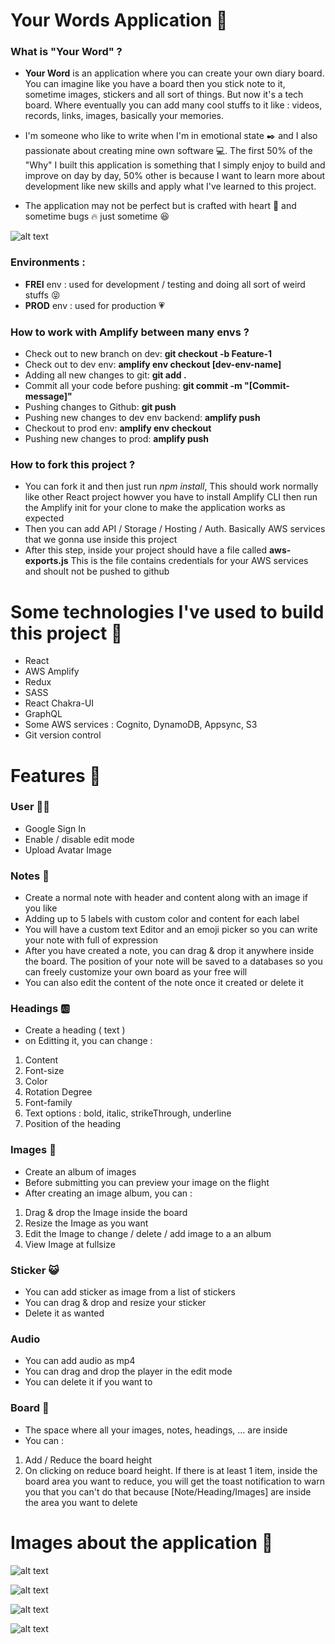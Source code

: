 # Your Words Application :page_with_curl:

### What is "Your Word" ?

- **Your Word** is an application where you can create your own diary board. You can imagine like you have a board then you stick note to it, sometime images, stickers and all sort of things. But now it's a tech board. Where eventually you can add many cool stuffs to it like : videos, records, links, images, basically your memories.

- I'm someone who like to write when I'm in emotional state :black_nib: and I also passionate about creating mine own software :computer:. The first 50% of the "Why" I built this application is something that I simply enjoy to build and improve on day by day, 50% other is because I want to learn more about development like new skills and apply what I've learned to this project.

- The application may not be perfect but is crafted with heart :raised_hands: and sometime bugs :fire: just sometime :satisfied:

![alt text](https://github.com/Tris-909/Your-Words/blob/master/src/github/images/roadmap.png)

### Environments :

- **FREI** env : used for development / testing and doing all sort of weird stuffs :stuck_out_tongue_closed_eyes:
- **PROD** env : used for production :heartpulse:

### How to work with Amplify between many envs ?

- Check out to new branch on dev: **git checkout -b Feature-1**
- Check out to dev env: **amplify env checkout [dev-env-name]**
- Adding all new changes to git: **git add .**
- Commit all your code before pushing: **git commit -m "[Commit-message]"**
- Pushing changes to Github: **git push**
- Pushing new changes to dev env backend: **amplify push**
- Checkout to prod env: **amplify env checkout <env-name>**
- Pushing new changes to prod: **amplify push**

### How to fork this project ?

- You can fork it and then just run _npm install_, This should work normally like other React project howver you have to install Amplify CLI then run the Amplify init for your clone to make the application works as expected
- Then you can add API / Storage / Hosting / Auth. Basically AWS services that we gonna use inside this project
- After this step, inside your project should have a file called **aws-exports.js** This is the file contains credentials for your AWS services and shoult not be pushed to github

# Some technologies I've used to build this project :gem:

- React
- AWS Amplify
- Redux
- SASS
- React Chakra-UI
- GraphQL
- Some AWS services : Cognito, DynamoDB, Appsync, S3
- Git version control

# Features :rainbow:

### User :pouting_man:

- Google Sign In
- Enable / disable edit mode
- Upload Avatar Image

### Notes :memo:

- Create a normal note with header and content along with an image if you like
- Adding up to 5 labels with custom color and content for each label
- You will have a custom text Editor and an emoji picker so you can write your note with full of expression
- After you have created a note, you can drag & drop it anywhere inside the board. The position of your note will be saved to a databases so you can freely customize your own board as your free will
- You can also edit the content of the note once it created or delete it

### Headings :ab:

- Create a heading ( text )
- on Editting it, you can change :

1. Content
2. Font-size
3. Color
4. Rotation Degree
5. Font-family
6. Text options : bold, italic, strikeThrough, underline
7. Position of the heading

### Images :art:

- Create an album of images
- Before submitting you can preview your image on the flight
- After creating an image album, you can :

1. Drag & drop the Image inside the board
2. Resize the Image as you want
3. Edit the Image to change / delete / add image to a an album
4. View Image at fullsize

### Sticker :smiley_cat:

- You can add sticker as image from a list of stickers
- You can drag & drop and resize your sticker
- Delete it as wanted

### Audio

- You can add audio as mp4
- You can drag and drop the player in the edit mode
- You can delete it if you want to

### Board :straight_ruler:

- The space where all your images, notes, headings, ... are inside
- You can :

1. Add / Reduce the board height
2. On clicking on reduce board height. If there is at least 1 item, inside the board area you want to reduce, you will get the toast notification to warn you that you can't do that because [Note/Heading/Images] are inside the area you want to delete

# Images about the application :newspaper:

![alt text](https://github.com/Tris-909/Your-Words/blob/master/src/github/images/currentstate.png)

![alt text](https://github.com/Tris-909/Your-Words/blob/master/src/github/images/image2.png)

![alt text](https://github.com/Tris-909/Your-Words/blob/master/src/github/images/image3.png)

![alt text](https://github.com/Tris-909/Your-Words/blob/master/src/github/images/image4.png)

